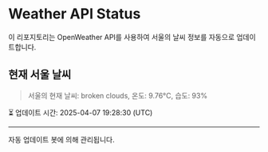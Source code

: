 
# Weather API Status

이 리포지토리는 OpenWeather API를 사용하여 서울의 날씨 정보를 자동으로 업데이트합니다.

## 현재 서울 날씨
> 서울의 현재 날씨: broken clouds, 온도: 9.76°C, 습도: 93%

⏳ 업데이트 시간: 2025-04-07 19:28:30 (UTC)

---
자동 업데이트 봇에 의해 관리됩니다.

